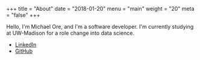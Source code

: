 +++
title = "About"
date = "2018-01-20"
menu = "main"
weight = "20"
meta = "false"
+++

Hello, I'm Michael Ore, and I'm a software developer. I'm currently studying at UW-Madison for a role change into data science.

* [LinkedIn](https://www.linkedin.com/in/michael-ore-80ba6369/)
* [GitHub](https://www.github.com/michaelore/)
